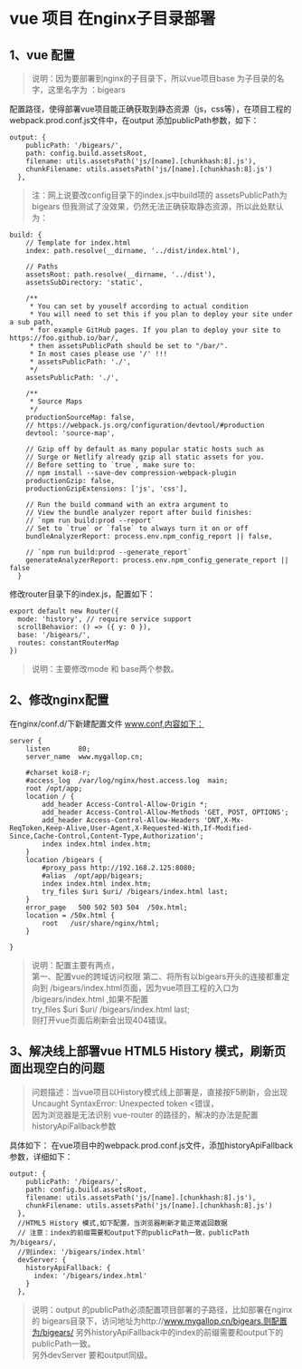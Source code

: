 # vue 项目 在nginx子目录部署

## 1、vue 配置
>说明：因为要部署到nginx的子目录下，所以vue项目base 为子目录的名字，这里名字为 ：bigears  

配置路径，使得部署vue项目能正确获取到静态资源（js，css等），在项目工程的webpack.prod.conf.js文件中，在output 添加publicPath参数，如下：
```
output: {
    publicPath: '/bigears/',
    path: config.build.assetsRoot,
    filename: utils.assetsPath('js/[name].[chunkhash:8].js'),
    chunkFilename: utils.assetsPath('js/[name].[chunkhash:8].js')
  },

```
>注：网上说要改config目录下的index.js中build项的 assetsPublicPath为 bigears 但我测试了没效果，仍然无法正确获取静态资源，所以此处默认为：

```
build: {
    // Template for index.html
    index: path.resolve(__dirname, '../dist/index.html'),

    // Paths
    assetsRoot: path.resolve(__dirname, '../dist'),
    assetsSubDirectory: 'static',

    /**
     * You can set by youself according to actual condition
     * You will need to set this if you plan to deploy your site under a sub path,
     * for example GitHub pages. If you plan to deploy your site to https://foo.github.io/bar/,
     * then assetsPublicPath should be set to "/bar/".
     * In most cases please use '/' !!!
     * assetsPublicPath: './',
     */
    assetsPublicPath: './',

    /**
     * Source Maps
     */
    productionSourceMap: false,
    // https://webpack.js.org/configuration/devtool/#production
    devtool: 'source-map',

    // Gzip off by default as many popular static hosts such as
    // Surge or Netlify already gzip all static assets for you.
    // Before setting to `true`, make sure to:
    // npm install --save-dev compression-webpack-plugin
    productionGzip: false,
    productionGzipExtensions: ['js', 'css'],

    // Run the build command with an extra argument to
    // View the bundle analyzer report after build finishes:
    // `npm run build:prod --report`
    // Set to `true` or `false` to always turn it on or off
    bundleAnalyzerReport: process.env.npm_config_report || false,

    // `npm run build:prod --generate_report`
    generateAnalyzerReport: process.env.npm_config_generate_report || false
  }

```

修改router目录下的index.js，配置如下：

```
export default new Router({
  mode: 'history', // require service support
  scrollBehavior: () => ({ y: 0 }),
  base: '/bigears/',
  routes: constantRouterMap
})

```

>说明：主要修改mode 和 base两个参数。

## 2、修改nginx配置
在nginx/conf.d/下新建配置文件 www.conf,内容如下：
```
server {
    listen       80;
    server_name  www.mygallop.cn;

    #charset koi8-r;
    #access_log  /var/log/nginx/host.access.log  main;
    root /opt/app;
    location / {
        add_header Access-Control-Allow-Origin *;
        add_header Access-Control-Allow-Methods 'GET, POST, OPTIONS';
        add_header Access-Control-Allow-Headers 'DNT,X-Mx-ReqToken,Keep-Alive,User-Agent,X-Requested-With,If-Modified-Since,Cache-Control,Content-Type,Authorization';
        index index.html index.htm;
    }
    location /bigears {
        #proxy_pass http://192.168.2.125:8080;
        #alias  /opt/app/bigears;
        index index.html index.htm;
        try_files $uri $uri/ /bigears/index.html last;
    }
    error_page   500 502 503 504  /50x.html;
    location = /50x.html {
        root   /usr/share/nginx/html;
    }

}

```

>说明：配置主要有两点，  
第一、配置vue的跨域访问权限
第二、将所有以bigears开头的连接都重定向到 /bigears/index.html页面，因为vue项目工程的入口为 /bigears/index.html ,如果不配置  
try_files $uri $uri/ /bigears/index.html last;  
则打开vue页面后刷新会出现404错误。

## 3、解决线上部署vue HTML5 History 模式，刷新页面出现空白的问题

>问题描述：当vue项目以History模式线上部署是，直接按F5刷新，会出现  
Uncaught SyntaxError: Unexpected token <错误，  
因为浏览器是无法识别 vue-router 的路径的，解决的办法是配置historyApiFallback参数

具体如下：
在vue项目中的webpack.prod.conf.js文件，添加historyApiFallback参数，详细如下：
```
output: {
    publicPath: '/bigears/',
    path: config.build.assetsRoot,
    filename: utils.assetsPath('js/[name].[chunkhash:8].js'),
    chunkFilename: utils.assetsPath('js/[name].[chunkhash:8].js')
  },
  //HTML5 History 模式,如下配置，当浏览器刷新才能正常返回数据
  // 注意：index的前缀需要和output下的publicPath一致，publicPath为/bigears/,
  //则index: '/bigears/index.html'
  devServer: {
    historyApiFallback: {
      index: '/bigears/index.html'
    }
  },

```

>说明：output 的publicPath必须配置项目部署的子路径，比如部署在nginx 的 bigears目录下，访问地址为http://www.mygallop.cn/bigears.则配置为/bigears/
另外historyApiFallback中的index的前缀需要和output下的publicPath一致。  
另外devServer 要和output同级。
